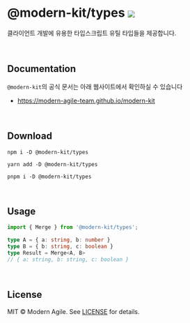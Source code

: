 # @modern-kit/types <a href="https://www.npmjs.com/package/@modern-kit/types" target="_blank"><img align="center" src="https://img.shields.io/npm/v/@modern-kit/types.svg" /></a>

클라이언트 개발에 유용한 타입스크립트 유틸 타입들을 제공합니다.

<br />

## Documentation
`@modern-kit`의 공식 문서는 아래 웹사이트에서 확인하실 수 있습니다
- <a href="https://modern-agile-team.github.io/modern-kit" target="_blank">https://modern-agile-team.github.io/modern-kit</a>

<br />

## Download
```shell
npm i -D @modern-kit/types
```

```shell
yarn add -D @modern-kit/types
```

```shell
pnpm i -D @modern-kit/types
```

<br />

## Usage

```ts
import { Merge } from '@modern-kit/types';

type A = { a: string, b: number }
type B = { b: string, c: boolean }
type Result = Merge<A, B>
// { a: string, b: string, c: boolean }
```

<br />

## License
MIT © Modern Agile. See [LICENSE](../../LICENSE) for details.

<br />